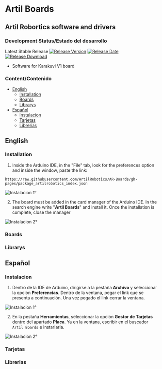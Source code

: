 
# Artil Boards
## Artil Robortics software and drivers
### Development Status/Estado del desarrollo
Latest Stable Release  [![Release Version](https://img.shields.io/github/release/ArtilRobotics/AR-Boards)](https://github.com/ArtilRobotics/AR-Boards/releases/latest/) [![Release Date](https://img.shields.io/github/release-date/ArtilRobotics/AR-Boards)](https://github.com/ArtilRobotics/AR-Boards/releases/latest/) [![Release Download](https://img.shields.io/github/downloads/ArtilRobotics/AR-Boards/total)](https://github.com/ArtilRobotics/AR-Boards/releases/latest/)    
- Software for Karakuvi V1 board

### Content/Contenido
- [English](#englis)
    - [Installation](#installation)
    - [Boards](#boards)
    - [Librarys](#boards)
- [Español](#español)
    - [Instalacion](#instalacion)
    - [Tarjetas](#tarjetas)
    - [Librerias](#librerias)

## English

### Installation
1. Inside the Arduino IDE, in the "File" tab, look for the preferences option and inside the window, paste the link:
```
https://raw.githubusercontent.com/ArtilRobotics/AR-Boards/gh-pages/package_artilrobotics_index.json
```

![Instalacion 1°](https://github.com/ArtilRobotics/AR-Boards/blob/main/images/Intalacion%201°.gif)

2. The board must be added in the card manager of the Arduino IDE. In the search engine write "**Artil Boards**" and install it. Once the installation is complete, close the manager

![Instalacion 2°](https://github.com/ArtilRobotics/AR-Boards/blob/main/images/Instalacion%202°.gif)

### Boards

### Librarys

## Español

### Instalacion
1. Dentro de la IDE de Arduino, dirigirse a la pestaña **Archivo** y seleccionar la opción **Preferencias**. Dentro de la ventana, pegar el link que se presenta a continuación. Una vez pegado el link cerrar la ventana.

![Instalacion 1°](https://github.com/ArtilRobotics/AR-Boards/blob/main/images/Intalacion%201°.gif)

2. En la pestaña **Herramientas**, seleccionar la opción **Gestor de Tarjetas** dentro del apartado **Placa**. Ya en la ventana, escribir en el buscador `Artil Boards` e instarlarla.

![Instalacion 2°](https://github.com/ArtilRobotics/AR-Boards/blob/main/images/Instalacion%202°.gif)
### Tarjetas

### Librerias

